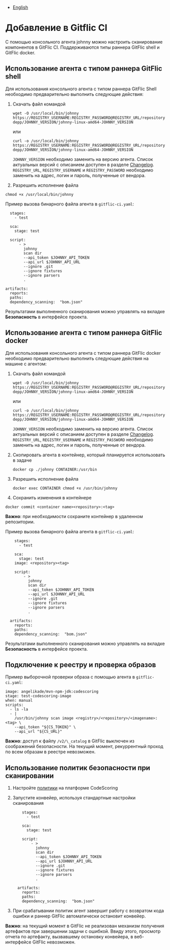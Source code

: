 - [English](../../agent/gitflic-ci.en/)

# Добавление в Gitflic CI

С помощью консольного агента johnny можно настроить сканирование компонентов в GitFlic CI. Поддерживаются типы раннера GitFlic shell и GitFlic docker.

## Использование агента c типом раннера GitFlic shell

Для использования консольного агента с типом раннера GitFlic Shell необходимо предварительно выполнить следующие действия:

1. Скачать файл командой

   ```
   wget -O /usr/local/bin/johnny https://REGISTRY_USERNAME:REGISTRY_PASSWORD@REGISTRY_URL/repository/files/codescoring/johnny-depp/JOHNNY_VERSION/johnny-linux-amd64-JOHNNY_VERSION
   ```

   или

   ```
   curl -o /usr/local/bin/johnny https://REGISTRY_USERNAME:REGISTRY_PASSWORD@REGISTRY_URL/repository/files/codescoring/johnny-depp/JOHNNY_VERSION/johnny-linux-amd64-JOHNNY_VERSION
   ```

   `JOHNNY_VERSION` необходимо заменить на версию агента. Список актуальных версий с описанием доступен в разделе [Changelog](/changelog/johnny-changelog). `REGISTRY_URL`, `REGISTRY_USERNAME` и `REGISTRY_PASSWORD` необходимо заменить на адрес, логин и пароль, полученные от вендора.

1. Разрешить исполнение файла

```
chmod +x /usr/local/bin/johnny
```

Пример вызова бинарного файла агента в `gitflic-ci.yaml`:

```
  stages:
    - test

  sca:
    stage: test

  script:
      - >
        johnny
        scan dir
        --api_token $JOHNNY_API_TOKEN
        --api_url $JOHNNY_API_URL
        --ignore .git
        --ignore fixtures
        --ignore parsers
        .

artifacts:
  reports:
  paths:
  dependency_scanning:  "bom.json"
```

Результатами выполненного сканирования можно управлять на вкладке **Безопасность** в интерфейсе проекта.

## Использование агента с типом раннера GitFlic docker

Для использования консольного агента с типом раннера GitFlic docker необходимо предварительно выполнить следующие действия на машине с агентом:

1. Скачать файл командой

   ```
   wget -O /usr/local/bin/johnny https://REGISTRY_USERNAME:REGISTRY_PASSWORD@REGISTRY_URL/repository/files/codescoring/johnny-depp/JOHNNY_VERSION/johnny-linux-amd64-JOHNNY_VERSION
   ```

   или

   ```
   curl -o /usr/local/bin/johnny https://REGISTRY_USERNAME:REGISTRY_PASSWORD@REGISTRY_URL/repository/files/codescoring/johnny-depp/JOHNNY_VERSION/johnny-linux-amd64-JOHNNY_VERSION
   ```

   `JOHNNY_VERSION` необходимо заменить на версию агента. Список актуальных версий с описанием доступен в разделе [Changelog](/changelog/johnny-changelog). `REGISTRY_URL`, `REGISTRY_USERNAME` и `REGISTRY_PASSWORD` необходимо заменить на адрес, логин и пароль, полученные от вендора.

1. Скопировать агента в контейнер, который планируется использовать в задаче

   ```
   docker cp ./johnny CONTAINER:/usr/bin
   ```

1. Разрешить исполнение файла

   ```
   docker exec CONTAINER chmod +x /usr/bin/johnny
   ```

1. Сохранить изменения в контейнере

```
docker commit <container name><repository>:<tag>
```

**Важно**: при необходимости сохраните контейнер в удаленном репозитории.

Пример вызова бинарного файла агента в `gitflic-ci.yaml`:

```
    stages:
      - test

    sca:
      stage: test
    image: <repository><tag>

    script:
        - >
          johnny
          scan dir
          --api_token $JOHNNY_API_TOKEN
          --api_url $JOHNNY_API_URL
          --ignore .git
          --ignore fixtures
          --ignore parsers
          .

  artifacts:
    reports:
    paths:
    dependency_scanning:  "bom.json"
```

Результатами выполненного сканирования можно управлять на вкладке **Безопасность** в интерфейсе проекта.

## Подключение к реестру и проверка образов

Пример выборочной проверки образа с помощью агента в `gitflic-ci.yaml`:

```
image: angelikade/mvn-npm-jdk:codescoring
stage: test-codescoring-image
when: manual
scripts:
  - ls -la
  - |
    /usr/bin/johnny scan image <registry>/<repository>/<imagename>:<tag> \
    --api_token "${CS_TOKEN}" \
    --api_url "${CS_URL}"
```

**Важно**: доступ к файлу `/v2/\_catalog` в GitFlic выключен из соображений безопасности. На текущий момент, рекуррентный проход по всем образам в реестре невозможен.

## Использование политик безопасности при сканировании

1. Настройте [политики](/on-premise/how-to/policies) на платформе CodeScoring

1. Запустите конвейер, используя стандартные настройки сканирования

   ```
       stages:
         - test

       sca:
         stage: test

       script:
           - >
             johnny
             scan dir
             --api_token $JOHNNY_API_TOKEN
             --api_url $JOHNNY_API_URL
             --ignore .git
             --ignore fixtures
             --ignore parsers
             .

     artifacts:
       reports:
       paths:
       dependency_scanning:  "bom.json"
   ```

1. При срабатывании политик агент завершит работу с возвратом кода ошибки и раннер GitFlic автоматически остановит конвейер.

**Важно**: на текущий момент в GitFlic не реализован механизм получения артефактов при завершении задачи с ошибкой. Ввиду этого, просмотр отчета по артефакту, вызвавшему остановку конвейера, в веб-интерфейсе GitFlic невозможен.
